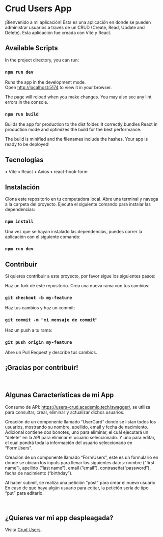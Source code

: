 # Crud Users App

¡Bienvenido a mi aplicación! Esta es una aplicación en donde se pueden administrar usuarios a través de un CRUD (Create, Read, Update and Delete). Esta aplicación fue creada con Vite y React.

## Available Scripts

In the project directory, you can run:

### `npm run dev`

Runs the app in the development mode.\
Open [http://localhost:5174](http://localhost:5174) to view it in your browser.

The page will reload when you make changes.
You may also see any lint errors in the console.

### `npm run build`

Builds the app for production to the dist folder.
It correctly bundles React in production mode and optimizes the build for the best performance.

The build is minified and the filenames include the hashes.
Your app is ready to be deployed!


## Tecnologías
▪	Vite
▪	React
▪	Axios
▪	react-hook-form

## Instalación
Clona este repositorio en tu computadora local.
Abre una terminal y navega a la carpeta del proyecto.
Ejecuta el siguiente comando para instalar las dependencias:

### `npm install`

Una vez que se hayan instalado las dependencias, puedes correr la aplicación con el siguiente comando:

### `npm run dev`


## Contribuir
Si quieres contribuir a este proyecto, por favor sigue los siguientes pasos:

Haz un fork de este repositorio.
Crea una nueva rama con tus cambios:

### `git checkout -b my-feature`

Haz tus cambios y haz un commit:

### `git commit -m "mi mensaje de commit"`

Haz un push a tu rama:

### `git push origin my-feature`

Abre un Pull Request y describe tus cambios.

## ¡Gracias por contribuir!

<br>

## Algunas Características de mi App 

Consumo de API: https://users-crud.academlo.tech/swagger/, se utiliza para consultar, crear, eliminar y actualizar dichos usuarios.

Creación de un componente llamado “UserCard” donde se listan todos los usuarios, mostrando su nombre, apellido, email y fecha de nacimiento. Adicional contiene dos bonotes, uno para eliminar, el cuál ejecutará un “delete” en la API para eliminar el usuario seleccionado. Y uno para editar, el cual pondrá toda la información del usuario seleccionado en “FormUsers”. 

Creación de un componente llamado “FormUsers”, este es un formulario en donde se ubican los inputs para llenar los siguientes datos: nombre (“first name”), apellido (“last name”), email (“email”), contraseña(“password”), fecha de nacimiento (“birthday”).

Al hacer submit, se realiza una petición “post” para crear el nuevo usuario. En caso de que haya algún usuario para editar, la petición sería de tipo “put” para editarlo.


<br>

## ¿Quieres ver mi app despleagada?
Visita <a href="https://crud-users-app-ct.netlify.app/" target="_blank">Crud Users</a>.